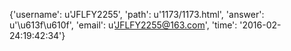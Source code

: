 {'username': u'JFLFY2255', 'path': u'1173/1173.html', 'answer': u'\u613f\u610f', 'email': u'JFLFY2255@163.com', 'time': '2016-02-24:19:42:34'}